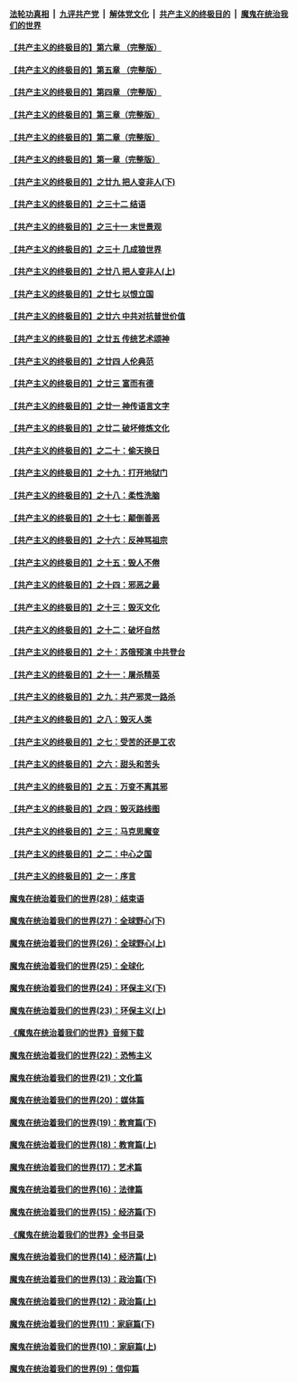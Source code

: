 ####  [法轮功真相](../../../../basic/blob/master/README.md?t=06092301) &nbsp;|&nbsp; [九评共产党](../../../../9ping.md/blob/master/README.md?t=06092301) &nbsp;|&nbsp; [解体党文化](../../../../jtdwh.md/blob/master/README.md?t=06092301)  &nbsp;|&nbsp; [共产主义的终极目的](../../../../gczydzjmd.md/blob/master/README.md?t=06092301) &nbsp;|&nbsp; [魔鬼在统治我们的世界](../../../../mgztzwmdsj.md/blob/master/README.md?t=06092301) 

#### [【共产主义的终极目的】第六章 （完整版）](../pages/nsc422/n11428913.md?t=06092301) 

#### [【共产主义的终极目的】第五章 （完整版）](../pages/nsc422/n11428912.md?t=06092301) 

#### [【共产主义的终极目的】第四章 （完整版）](../pages/nsc422/n11428907.md?t=06092301) 

#### [【共产主义的终极目的】第三章（完整版）](../pages/nsc422/n11428848.md?t=06092301) 

#### [【共产主义的终极目的】第二章（完整版）](../pages/nsc422/n11428831.md?t=06092301) 

#### [【共产主义的终极目的】第一章（完整版）](../pages/nsc422/n11417651.md?t=06092301) 

#### [【共产主义的终极目的】之廿九 把人变非人(下)](../pages/nsc422/n11344140.md?t=06092301) 

#### [【共产主义的终极目的】之三十二 结语](../pages/nsc422/n11360535.md?t=06092301) 

#### [【共产主义的终极目的】之三十一 末世景观](../pages/nsc422/n11351129.md?t=06092301) 

#### [【共产主义的终极目的】之三十 几成狼世界](../pages/nsc422/n11348280.md?t=06092301) 

#### [【共产主义的终极目的】之廿八 把人变非人(上)](../pages/nsc422/n11340492.md?t=06092301) 

#### [【共产主义的终极目的】之廿七 以恨立国](../pages/nsc422/n11336944.md?t=06092301) 

#### [【共产主义的终极目的】之廿六 中共对抗普世价值](../pages/nsc422/n11324785.md?t=06092301) 

#### [【共产主义的终极目的】之廿五 传统艺术颂神](../pages/nsc422/n11296396.md?t=06092301) 

#### [【共产主义的终极目的】之廿四 人伦典范](../pages/nsc422/n11296397.md?t=06092301) 

#### [【共产主义的终极目的】之廿三 富而有德](../pages/nsc422/n11283598.md?t=06092301) 

#### [【共产主义的终极目的】之廿一 神传语言文字](../pages/nsc422/n11263265.md?t=06092301) 

#### [【共产主义的终极目的】之廿二 破坏修炼文化](../pages/nsc422/n11245728.md?t=06092301) 

#### [【共产主义的终极目的】之二十：偷天换日](../pages/nsc422/n11238846.md?t=06092301) 

#### [【共产主义的终极目的】之十九：打开地狱门](../pages/nsc422/n11206376.md?t=06092301) 

#### [【共产主义的终极目的】之十八：柔性洗脑](../pages/nsc422/n11199994.md?t=06092301) 

#### [【共产主义的终极目的】之十七：颠倒善恶](../pages/nsc422/n11179782.md?t=06092301) 

#### [【共产主义的终极目的】之十六：反神骂祖宗](../pages/nsc422/n11166798.md?t=06092301) 

#### [【共产主义的终极目的】之十五：毁人不倦](../pages/nsc422/n11166792.md?t=06092301) 

#### [【共产主义的终极目的】之十四：邪恶之最](../pages/nsc422/n11150249.md?t=06092301) 

#### [【共产主义的终极目的】之十三：毁灭文化](../pages/nsc422/n11135227.md?t=06092301) 

#### [【共产主义的终极目的】之十二：破坏自然](../pages/nsc422/n11135214.md?t=06092301) 

#### [【共产主义的终极目的】之十：苏俄预演 中共登台](../pages/nsc422/n11118424.md?t=06092301) 

#### [【共产主义的终极目的】之十一：屠杀精英](../pages/nsc422/n11118442.md?t=06092301) 

#### [【共产主义的终极目的】之九：共产邪灵一路杀](../pages/nsc422/n11114139.md?t=06092301) 

#### [【共产主义的终极目的】之八：毁灭人类](../pages/nsc422/n11108503.md?t=06092301) 

#### [【共产主义的终极目的】之七：受苦的还是工农](../pages/nsc422/n11101809.md?t=06092301) 

#### [【共产主义的终极目的】之六：甜头和苦头](../pages/nsc422/n11096971.md?t=06092301) 

#### [【共产主义的终极目的】之五：万变不离其邪](../pages/nsc422/n11091285.md?t=06092301) 

#### [【共产主义的终极目的】之四：毁灭路线图](../pages/nsc422/n11086284.md?t=06092301) 

#### [【共产主义的终极目的】之三：马克思魔变](../pages/nsc422/n11061941.md?t=06092301) 

#### [【共产主义的终极目的】之二：中心之国](../pages/nsc422/n11047728.md?t=06092301) 

#### [【共产主义的终极目的】之一：序言](../pages/nsc422/n11086077.md?t=06092301) 

#### [魔鬼在统治着我们的世界(28)：结束语](../pages/nsc422/n10936246.md?t=06092301) 

#### [魔鬼在统治着我们的世界(27)：全球野心(下)](../pages/nsc422/n10928319.md?t=06092301) 

#### [魔鬼在统治着我们的世界(26)：全球野心(上)](../pages/nsc422/n10900318.md?t=06092301) 

#### [魔鬼在统治着我们的世界(25)：全球化](../pages/nsc422/n10788205.md?t=06092301) 

#### [魔鬼在统治着我们的世界(24)：环保主义(下)](../pages/nsc422/n10695307.md?t=06092301) 

#### [魔鬼在统治着我们的世界(23)：环保主义(上)](../pages/nsc422/n10688613.md?t=06092301) 

#### [《魔鬼在统治着我们的世界》音频下载](../pages/nsc422/n10635553.md?t=06092301) 

#### [魔鬼在统治着我们的世界(22)：恐怖主义](../pages/nsc422/n10614727.md?t=06092301) 

#### [魔鬼在统治着我们的世界(21)：文化篇](../pages/nsc422/n10597706.md?t=06092301) 

#### [魔鬼在统治着我们的世界(20)：媒体篇](../pages/nsc422/n10586579.md?t=06092301) 

#### [魔鬼在统治着我们的世界(19)：教育篇(下)](../pages/nsc422/n10564808.md?t=06092301) 

#### [魔鬼在统治着我们的世界(18)：教育篇(上)](../pages/nsc422/n10526970.md?t=06092301) 

#### [魔鬼在统治着我们的世界(17)：艺术篇](../pages/nsc422/n10499093.md?t=06092301) 

#### [魔鬼在统治着我们的世界(16)：法律篇](../pages/nsc422/n10485969.md?t=06092301) 

#### [魔鬼在统治着我们的世界(15)：经济篇(下)](../pages/nsc422/n10469975.md?t=06092301) 

#### [《魔鬼在统治着我们的世界》全书目录](../pages/nsc422/n10464261.md?t=06092301) 

#### [魔鬼在统治着我们的世界(14)：经济篇(上)](../pages/nsc422/n10457370.md?t=06092301) 

#### [魔鬼在统治着我们的世界(13)：政治篇(下)](../pages/nsc422/n10448270.md?t=06092301) 

#### [魔鬼在统治着我们的世界(12)：政治篇(上)](../pages/nsc422/n10444576.md?t=06092301) 

#### [魔鬼在统治着我们的世界(11)：家庭篇(下)](../pages/nsc422/n10440961.md?t=06092301) 

#### [魔鬼在统治着我们的世界(10)：家庭篇(上)](../pages/nsc422/n10435448.md?t=06092301) 

#### [魔鬼在统治着我们的世界(9)：信仰篇](../pages/nsc422/n10432159.md?t=06092301) 

